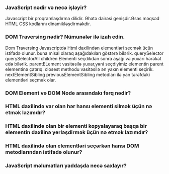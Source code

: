 ### JavaScript nədir və necə işləyir? 
Javascript bir proqramlaşdırma dilidir. Əhatə dairəsi genişdir.Əsas məqsəd HTML CSS kodlarını dinamikləşdirməkdir.
### DOM Traversing nədir? Nümunələr ilə izah edin.
Dom Traversing Javascriptdə Html daxilindən elementləri secmək ücün istifadə olunur. 
buna misal olaraq aşağıdakıları göstərə bilərik.
querySelector  querySelectorAll children
Elementi seçdikdən sonra aşağı və yuxarı hərəkət edə bilərik.
parentELement vasitəsilə yuxar,yəni seçdiyimiz elementin parent elementinə çatırıq.
closest methodu vasitəsilə ən yaxın elementi seçirik.
nextElementSibling
previousElementSibling
metodları ilə yan tərəfdəki elementləri seçmək olar.
### DOM Element və DOM Node arasındakı fərq nədir?
### HTML daxilində var olan hər hansı elementi silmək üçün nə etmək lazımdır?
### HTML daxilində olan bir elementi kopyalayaraq başqa bir elementin daxilinə yerləşdirmək üçün nə etmək lazımdır?
### HTML daxilində olan elementləri seçərkən hansı DOM metodlarından istifadə olunur?
### JavaScript məlumatları yaddaşda necə saxlayır?